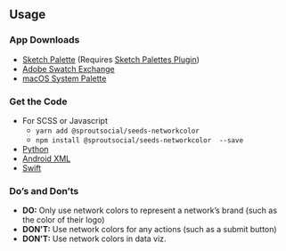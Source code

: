 ## Usage

### App Downloads

- <a href="/downloads/seeds-networkcolor.{{version}}.sketchpalette" download>Sketch Palette</a> (Requires <a href="https://github.com/andrewfiorillo/sketch-palettes">Sketch Palettes Plugin</a>)
- <a href="/downloads/seeds-networkcolor.{{version}}.ase" download>Adobe Swatch Exchange</a>
- <a href="/downloads/seeds-networkcolor.{{version}}.clr" download>macOS System Palette</a>
</ul>

### Get the Code

- For SCSS or Javascript
  - `yarn add @sproutsocial/seeds-networkcolor`
  - `npm install @sproutsocial/seeds-networkcolor  --save`
- <a href="/downloads/seeds_networkcolor.py" download>Python</a>
- <a href="/downloads/seeds_networkcolor.xml" download>Android XML</a>
- <a href="/downloads/UIColor+SeedsNetworkcolor.swift" download>Swift</a>

### Do’s and Don’ts

- **DO:** Only use network colors to represent a network’s brand (such as the color of their logo)
- **DON'T:** Use network colors for any actions (such as a submit button)
- **DON'T:** Use network colors in data viz.

